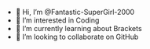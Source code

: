 - 👋 Hi, I’m @Fantastic-SuperGirl-2000
- 👀 I’m interested in Coding
- 🌱 I’m currently learning about Brackets
- 💞️ I’m looking to collaborate on GitHub

<!---
Fantastic-SuperGirl-2000/Fantastic-SuperGirl-2000 is a ✨ special ✨ repository because its `README.md` (this file) appears on your GitHub profile.
You can click the Preview link to take a look at your changes.
--->
